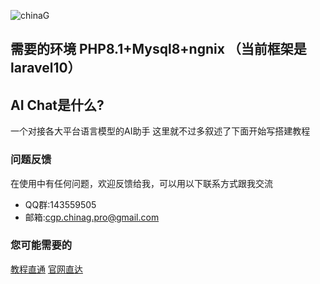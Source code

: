 ![chinaG](https://chat.aieo.cn/_next/image?url=%2Flogo.png&w=96&q=75)
## 需要的环境 PHP8.1+Mysql8+ngnix （当前框架是laravel10）
## AI Chat是什么?
一个对接各大平台语言模型的AI助手
这里就不过多叙述了下面开始写搭建教程
### 问题反馈
在使用中有任何问题，欢迎反馈给我，可以用以下联系方式跟我交流
* QQ群:143559505
* 邮箱:cgp.chinag.pro@gmail.com
### 您可能需要的
[教程直通](https://doc.aieo.cn)    [官网直达](https://chat.aieo.cn)


